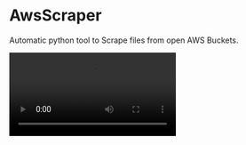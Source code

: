 # AwsScraper
Automatic python tool to Scrape files from open AWS Buckets.

![Presentation](https://github.com/Sc0rp10nn/AwsScraper/blob/main/Video/AwsScraper.mp4)
